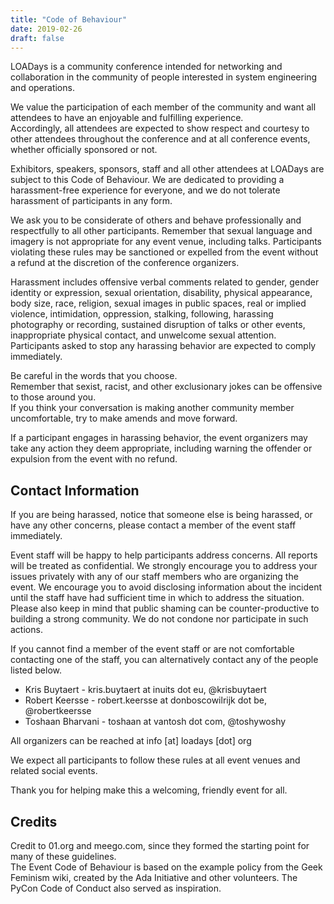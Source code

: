 ```yaml
---
title: "Code of Behaviour"
date: 2019-02-26
draft: false
---
```


LOADays is a community conference intended for networking and collaboration in the community of people interested in system engineering and operations.  

We value the participation of each member of the community and want all attendees to have an enjoyable and fulfilling experience.  
Accordingly, all attendees are expected to show respect and courtesy to other attendees throughout the conference and at all conference events, whether officially sponsored or not.  

Exhibitors, speakers, sponsors, staff and all other attendees at LOADays are subject to this Code of Behaviour. We are dedicated to providing a harassment-free experience for everyone, and we do not tolerate harassment of participants in any form.  

We ask you to be considerate of others and behave professionally and respectfully to all other participants. Remember that sexual language and imagery is not appropriate for any event venue, including talks. Participants violating these rules may be sanctioned or expelled from the event without a refund at the discretion of the conference organizers.  

Harassment includes offensive verbal comments related to gender, gender identity or expression, sexual orientation, disability, physical appearance, body size, race, religion, sexual images in public spaces, real or implied violence, intimidation, oppression, stalking, following, harassing photography or recording, sustained disruption of talks or other events, inappropriate physical contact, and unwelcome sexual attention. Participants asked to stop any harassing behavior are expected to comply immediately.  

Be careful in the words that you choose.  
Remember that sexist, racist, and other exclusionary jokes can be offensive to those around you.  
If you think your conversation is making another community member uncomfortable, try to make amends and move forward.  

If a participant engages in harassing behavior, the event organizers may take any action they deem appropriate, including warning the offender or expulsion from the event with no refund.  

## Contact Information ##

If you are being harassed, notice that someone else is being harassed, or have any other concerns, please contact a member of the event staff immediately.  

Event staff will be happy to help participants address concerns. All reports will be treated as confidential. We strongly encourage you to address your issues privately with any of our staff members who are organizing the event. We encourage you to avoid disclosing information about the incident until the staff have had sufficient time in which to address the situation. Please also keep in mind that public shaming can be counter-productive to building a strong community. We do not condone nor participate in such actions.  

If you cannot find a member of the event staff or are not comfortable contacting one of the staff, you can alternatively contact any of the people listed below.

- Kris Buytaert - kris.buytaert at inuits dot eu, @krisbuytaert
- Robert Keersse - robert.keersse at donboscowilrijk dot be, @robertkeersse
- Toshaan Bharvani - toshaan at vantosh dot com, @toshywoshy

All organizers can be reached at info [at] loadays [dot] org  

We expect all participants to follow these rules at all event venues and related social events.  

Thank you for helping make this a welcoming, friendly event for all.  

## Credits ##

Credit to 01.org and meego.com, since they formed the starting point for many of these guidelines.  
The Event Code of Behaviour is based on the example policy from the Geek Feminism wiki, created by the Ada Initiative and other volunteers. The PyCon Code of Conduct also served as inspiration.  

